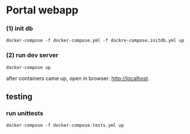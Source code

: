 # Portal webapp

### (1) init db

    docker-compose -f docker-compose.yml -f dockre-compose.initdb.yml up

### (2) run dev server

    docker-compose up

after containers came up, open in browser: [http://localhost](http://localhost).

## testing

### run unittests

    docker-compose -f docker-compose.tests.yml up



